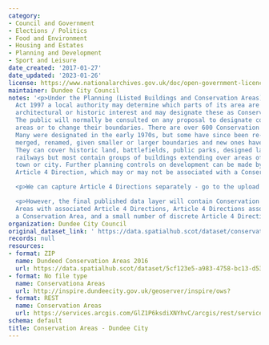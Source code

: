 ```yaml
---
category:
- Council and Government
- Elections / Politics
- Food and Environment
- Housing and Estates
- Planning and Development
- Sport and Leisure
date_created: '2017-01-27'
date_updated: '2023-01-26'
license: https://www.nationalarchives.gov.uk/doc/open-government-licence/version/3/
maintainer: Dundee City Council
notes: '<p>Under the Planning (Listed Buildings and Conservation Areas) (Scotland)
  Act 1997 a local authority may determine which parts of its area are of special
  architectural or historic interest and may designate these as Conservation Areas.
  The public will normally be consulted on any proposal to designate conservation
  areas or to change their boundaries. There are over 600 Conservation Areas in Scotland.
  Many were designated in the early 1970s, but some have since been re-designated,
  merged, renamed, given smaller or larger boundaries and new ones have been added.
  They can cover historic land, battlefields, public parks, designed landscapes or
  railways but most contain groups of buildings extending over areas of a village,
  town or city. Further planning controls on development can be made by way of an
  Article 4 Direction, which may or may not be associated with a Conservation Area.</p>

  <p>We can capture Article 4 Directions separately - go to the upload for that data.</p>

  <p>However, the final published data layer will contain Conservation Areas, Conservation
  Areas with associated Article 4 Directions, Article 4 Directions associated with
  a Conservation Area, and a small number of discrete Article 4 Direction areas.</p>'
organization: Dundee City Council
original_dataset_link: ' https://data.spatialhub.scot/dataset/conservation_areas-dc'
records: null
resources:
- format: ZIP
  name: Dundeed Conservation Areas 2016
  url: https://data.spatialhub.scot/dataset/5cf123e5-a983-4758-bc13-d5360e4bfdba/resource/3af3395d-07c0-4775-980e-d3dfdff6f631/download/conservationareas.zip
- format: No file type
  name: Conservationa Areas
  url: http://inspire.dundeecity.gov.uk/geoserver/inspire/ows?
- format: REST
  name: Conservation Areas
  url: https://services.arcgis.com/GlZ1P6ksdiXNYhvC/arcgis/rest/services/DCC_Conservation_Areas_2020/FeatureServer/1/query?outFields=*&where=1%3D1
schema: default
title: Conservation Areas - Dundee City
---
```

